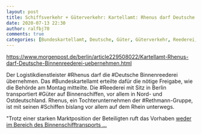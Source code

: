 ```yaml
---
layout: post
title: Schiffsverkehr + Güterverkehr: Kartellamt: Rhenus darf Deutsche Binnenreederei übernehmen, aus Berliner Morgenpost
date: 2020-07-13 22:30
author: ralfbj70
comments: true
categories: [Bundeskartellamt, Deutsche, Güter, Güterverkehr, Reederei, Rethmann, Rhenus, Schiffen, Schiffsverkehr]
---
```

https://www.morgenpost.de/berlin/article229508022/Kartellamt-Rhenus-darf-Deutsche-Binnenreederei-uebernehmen.html

Der Logistikdienstleister #Rhenus darf die #Deutsche Binnenreederei übernehmen. Das #Bundeskartellamt erteilte dafür die nötige Freigabe, wie die Behörde am Montag mitteilte. Die #Reederei mit Sitz in Berlin transportiert #Güter auf Binnenschiffen, vor allem in Nord- und Ostdeutschland. Rhenus, ein Tochterunternehmen der #Rethmann-Gruppe, ist mit seinen #Schiffen bislang vor allem auf dem Rhein unterwegs.

"Trotz einer starken Marktposition der Beteiligten ruft das Vorhaben <a href="https://www.morgenpost.de/berlin/article229508022/Kartellamt-Rhenus-darf-Deutsche-Binnenreederei-uebernehmen.html">weder im Bereich des Binnenschifftransports ...</a>
